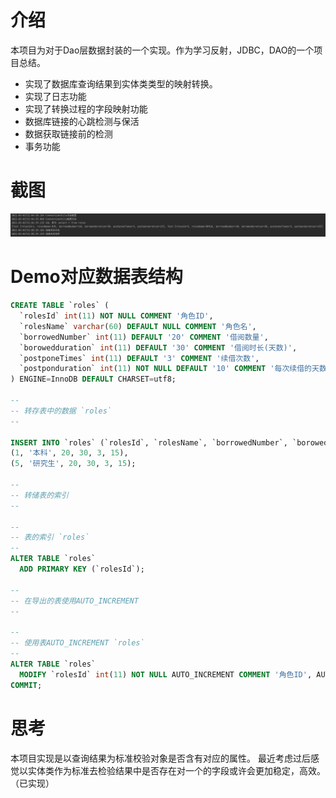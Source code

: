 # 介绍
本项目为对于Dao层数据封装的一个实现。作为学习反射，JDBC，DAO的一个项目总结。

- 实现了数据库查询结果到实体类类型的映射转换。
- 实现了日志功能
- 实现了转换过程的字段映射功能
- 数据库链接的心跳检测与保活
- 数据获取链接前的检测
- 事务功能

# 截图
![截图](image/Snipaste_2021-03-01_21-06-43.jpg)

# Demo对应数据表结构
~~~sql
CREATE TABLE `roles` (
  `rolesId` int(11) NOT NULL COMMENT '角色ID',
  `rolesName` varchar(60) DEFAULT NULL COMMENT '角色名',
  `borrowedNumber` int(11) DEFAULT '20' COMMENT '借阅数量',
  `borowedduration` int(11) DEFAULT '30' COMMENT '借阅时长(天数)',
  `postponeTimes` int(11) DEFAULT '3' COMMENT '续借次数',
  `postponduration` int(11) NOT NULL DEFAULT '10' COMMENT '每次续借的天数'
) ENGINE=InnoDB DEFAULT CHARSET=utf8;

--
-- 转存表中的数据 `roles`
--

INSERT INTO `roles` (`rolesId`, `rolesName`, `borrowedNumber`, `borowedduration`, `postponeTimes`, `postponduration`) VALUES
(1, '本科', 20, 30, 3, 15),
(5, '研究生', 20, 30, 3, 15);

--
-- 转储表的索引
--

--
-- 表的索引 `roles`
--
ALTER TABLE `roles`
  ADD PRIMARY KEY (`rolesId`);

--
-- 在导出的表使用AUTO_INCREMENT
--

--
-- 使用表AUTO_INCREMENT `roles`
--
ALTER TABLE `roles`
  MODIFY `rolesId` int(11) NOT NULL AUTO_INCREMENT COMMENT '角色ID', AUTO_INCREMENT=6;
COMMIT;
~~~
# 思考
本项目实现是以查询结果为标准校验对象是否含有对应的属性。
最近考虑过后感觉以实体类作为标准去检验结果中是否存在对一个的字段或许会更加稳定，高效。（已实现）
 